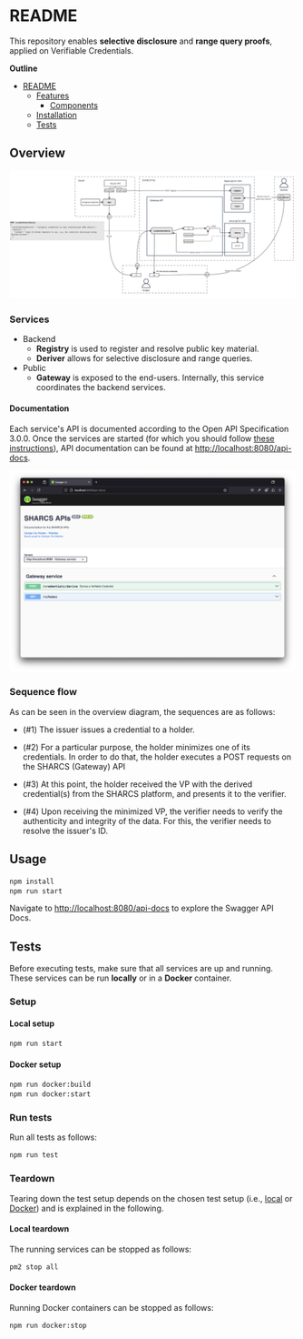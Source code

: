 # README

This repository enables **selective disclosure** and **range query proofs**,
applied on Verifiable Credentials.

**Outline**

- [README](#readme)
  - [Features](#features)
    - [Components](#components)
  - [Installation](#installation)
  - [Tests](#tests)

## Overview

![Overview](img/overview.jpg)

### Services

- Backend
  - **Registry** is used to register and resolve public key material.
  - **Deriver** allows for selective disclosure and range queries.
- Public
  - **Gateway** is exposed to the end-users. Internally, this service coordinates the backend services.

#### Documentation

Each service's API is documented according to the Open API Specification 3.0.0.
Once the services are started (for which you should follow [these instructions](#usage)), API documentation can be found at <http://localhost:8080/api-docs>.

![Swagger Service API Documentation](./img/swagger-api-docs.png)

### Sequence flow

As can be seen in the overview diagram, the sequences are as follows:

- (#1) The issuer issues a credential to a holder.

- (#2) For a particular purpose,
the holder minimizes one of its credentials. In order to do that, the holder executes a POST requests on the SHARCS (Gateway) API

- (#3) At this point, the holder received the VP with the derived credential(s) from the SHARCS platform, and presents it to the verifier.

- (#4) Upon receiving the minimized VP, the verifier needs to verify the authenticity and integrity of the data.
  For this, the verifier needs to resolve the issuer's ID.

  
## Usage

```bash
npm install
npm run start
```

Navigate to
<http://localhost:8080/api-docs> to explore the Swagger API Docs.

## Tests

Before executing tests,
make sure that all services are up and running.
These services can be run **locally** or in a **Docker** container.

### Setup

#### Local setup

```bash
npm run start
```

#### Docker setup

```bash
npm run docker:build
npm run docker:start
```

### Run tests

Run all tests as follows: 

```bash
npm run test
```

### Teardown

Tearing down the test setup depends on the chosen test setup (i.e., [local](#local-setup) or [Docker](#docker-setup)) and is explained in the following. 

#### Local teardown

The running services can be stopped as follows:

```bash
pm2 stop all
```

#### Docker teardown

Running Docker containers can be stopped as follows:

```bash
npm run docker:stop
```
